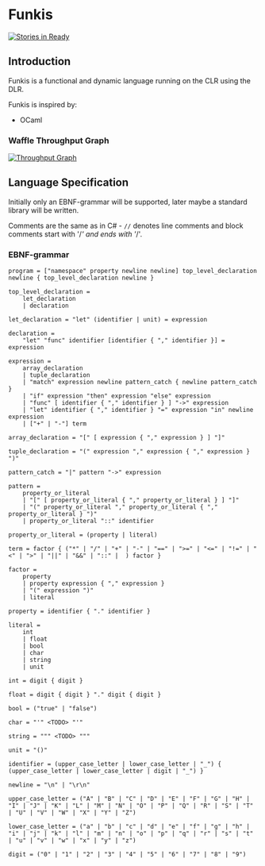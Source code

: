 # Funkis

[![Stories in Ready](https://badge.waffle.io/johanstenberg92/Funkis.svg?label=ready&title=Ready)](http://waffle.io/johanstenberg92/Funkis)

## Introduction
Funkis is a functional and dynamic language running on the CLR using the DLR.

Funkis is inspired by:
* OCaml

### Waffle Throughput Graph

[![Throughput Graph](https://graphs.waffle.io/johanstenberg92/Funkis/throughput.svg)](https://waffle.io/johanstenberg92/Funkis/metrics/throughput)

## Language Specification
Initially only an EBNF-grammar will be supported, later maybe a standard library 
will be written.

Comments are the same as in C# - `//` denotes line comments and block comments start
with '/*' and ends with '*/'.
### EBNF-grammar
```
program = ["namespace" property newline newline] top_level_declaration newline { top_level_declaration newline }

top_level_declaration =
	let_declaration
	| declaration

let_declaration = "let" (identifier | unit) = expression

declaration =
    "let" "func" identifier [identifier { "," identifier }] = expression

expression =
	array_declaration
	| tuple_declaration
	| "match" expression newline pattern_catch { newline pattern_catch }
	| "if" expression "then" expression "else" expression
	| "func" [ identifier { "," identifier } ] "->" expression
	| "let" identifier { "," identifier } "=" expression "in" newline expression
    | ["+" | "-"] term

array_declaration = "[" [ expression { "," expression } ] "]"

tuple_declaration = "(" expression "," expression { "," expression } ")"

pattern_catch = "|" pattern "->" expression

pattern =
    property_or_literal
	| "[" [ property_or_literal { "," property_or_literal } ] "]"
	| "(" property_or_literal "," property_or_literal { "," property_or_literal } ")"
	| property_or_literal "::" identifier

property_or_literal = (property | literal)

term = factor { ("*" | "/" | "+" | "-" | "==" | ">=" | "<=" | "!=" | "<" | ">" | "||" | "&&" | "::" |  ) factor }

factor =
    property
	| property expression { "," expression }
	| "(" expression ")"
    | literal
	
property = identifier { "." identifier }

literal =
    int
	| float
	| bool
	| char
	| string
	| unit

int = digit { digit }

float = digit { digit } "." digit { digit }

bool = ("true" | "false")

char = "'" <TODO> "'"

string = """ <TODO> """

unit = "()"

identifier = (upper_case_letter | lower_case_letter | "_") { (upper_case_letter | lower_case_letter | digit | "_") }

newline = "\n" | "\r\n"

upper_case_letter = ("A" | "B" | "C" | "D" | "E" | "F" | "G" | "H" | "I" | "J" | "K" | "L" | "M" | "N" | "O" | "P" | "Q" | "R" | "S" | "T" | "U" | "V" | "W" | "X" | "Y" | "Z")

lower_case_letter = ("a" | "b" | "c" | "d" | "e" | "f" | "g" | "h" | "i" | "j" | "k" | "l" | "m" | "n" | "o" | "p" | "q" | "r" | "s" | "t" | "u" | "v" | "w" | "x" | "y" | "z")

digit = ("0" | "1" | "2" | "3" | "4" | "5" | "6" | "7" | "8" | "9")
```